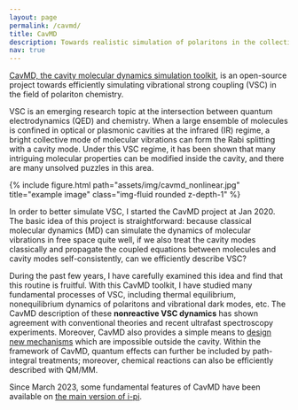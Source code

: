 ```yaml
---
layout: page
permalink: /cavmd/
title: CavMD
description: Towards realistic simulation of polaritons in the collective regime
nav: true
---
```


[CavMD, the cavity molecular dynamics simulation toolkit](https://github.com/TaoELi/cavity-md-ipi), is an open-source project towards efficiently simulating vibrational strong coupling (VSC) in the field of polariton chemistry.

VSC is an emerging research topic at the intersection between quantum electrodynamics (QED) and chemistry. When a large ensemble of molecules is confined in optical or plasmonic cavities at the infrared (IR) regime,  a bright collective mode of molecular vibrations can form the Rabi splitting with a cavity mode. Under this VSC regime, it has been shown that many intriguing molecular properties can be modified inside the cavity, and there are many unsolved puzzles in this area.

<div class="row justify-content-sm-center">
    <div class="col-sm-8 mt-3 mt-md-0">
        {% include figure.html path="assets/img/cavmd_nonlinear.jpg" title="example image" class="img-fluid rounded z-depth-1" %}
    </div>
</div>

In order to better simulate VSC, I started the CavMD project at Jan 2020. The basic idea of this project is straightforward: because classical molecular dynamics (MD) can simulate the dynamics of molecular vibrations in free space quite well, if we also treat the cavity modes classically and propagate the coupled equations between molecules and cavity modes self-consistently, can we efficiently describe VSC?

During the past few years, I have carefully examined this idea and find that this routine is fruitful. With this CavMD toolkit, I have studied many fundamental processes of VSC, including thermal equilibrium, nonequilibrium dynamics of polaritons and vibrational dark modes, etc. The CavMD description of these **nonreactive VSC dynamics** has shown agreement with conventional theories and recent ultrafast spectroscopy experiments. Moreover, CavMD also provides a simple means to [design new mechanisms](https://doi.org/10.1038/s41467-022-31703-8) which are impossible outside the cavity. Within the framework of CavMD, quantum effects can further be included by path-integral treatments; moreover, chemical reactions can also be efficiently described with QM/MM.

Since March 2023, some fundamental features of CavMD have been available on [the main version of i-pi](https://ipi-code.org/about/features/). 




